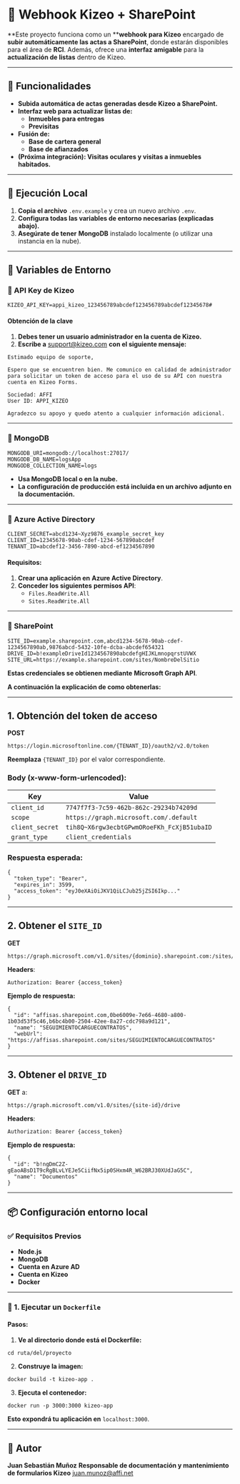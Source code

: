 
# 📄 Webhook Kizeo + SharePoint

**Este proyecto funciona como un ****webhook para Kizeo** encargado de **subir automáticamente las actas a SharePoint**, donde estarán disponibles para el área de **RCI**. Además, ofrece una **interfaz amigable** para la **actualización de listas** dentro de Kizeo.

---

## 🎯 Funcionalidades

* **Subida automática de actas generadas desde Kizeo a SharePoint.**
* **Interfaz web para actualizar listas de:**
  * **Inmuebles para entregas**
  * **Previsitas**
* **Fusión de:**
  * **Base de cartera general**
  * **Base de afianzados**
* **(Próxima integración): Visitas oculares y visitas a inmuebles habitados.**

---

## 🚀 Ejecución Local

1. **Copia el archivo** `.env.example` y crea un nuevo archivo `.env`.
2. **Configura todas las variables de entorno necesarias (explicadas abajo).**
3. **Asegúrate de tener** **MongoDB** instalado localmente (o utilizar una instancia en la nube).

---

## 🔐 Variables de Entorno

### 🔸 API Key de Kizeo

```
KIZEO_API_KEY=appi_kizeo_123456789abcdef123456789abcdef12345678#
```

#### Obtención de la clave

1. **Debes tener un usuario administrador en la cuenta de Kizeo.**
2. **Escribe a** [support@kizeo.com](mailto:support@kizeo.com) **con el siguiente mensaje:**

```
Estimado equipo de soporte,

Espero que se encuentren bien. Me comunico en calidad de administrador para solicitar un token de acceso para el uso de su API con nuestra cuenta en Kizeo Forms.

Sociedad: AFFI  
User ID: APPI_KIZEO

Agradezco su apoyo y quedo atento a cualquier información adicional.
```

---

### 🔸 MongoDB

```
MONGODB_URI=mongodb://localhost:27017/
MONGODB_DB_NAME=logsApp
MONGODB_COLLECTION_NAME=logs
```

* **Usa MongoDB local o en la nube.**
* **La configuración de producción está incluida en un archivo adjunto en la documentación.**

---

### 🔸 Azure Active Directory

```
CLIENT_SECRET=abcd1234~Xyz9876_example_secret_key
CLIENT_ID=12345678-90ab-cdef-1234-567890abcdef
TENANT_ID=abcdef12-3456-7890-abcd-ef1234567890
```

#### Requisitos:

1. **Crear una aplicación en** **Azure Active Directory**.
2. **Conceder los siguientes** **permisos API**:
   * `Files.ReadWrite.All`
   * `Sites.ReadWrite.All`

---

### 🔸 SharePoint

```
SITE_ID=example.sharepoint.com,abcd1234-5678-90ab-cdef-1234567890ab,9876abcd-5432-10fe-dcba-abcdef654321
DRIVE_ID=b!exampleDriveId1234567890abcdefgHIJKLmnopqrstUVWX
SITE_URL=https://example.sharepoint.com/sites/NombreDelSitio
```

**Estas credenciales se obtienen mediante** **Microsoft Graph API**.

**A continuación la explicación de como obtenerlas:**

---

## 1. Obtención del token de acceso

**POST**

```
https://login.microsoftonline.com/{TENANT_ID}/oauth2/v2.0/token
```

**Reemplaza** `{TENANT_ID}` por el valor correspondiente.

### Body (x-www-form-urlencoded):

| **Key**     | **Value**                              |
| ----------------- | -------------------------------------------- |
| `client_id`     | `7747f7f3-7c59-462b-862c-29234b74209d`     |
| `scope`         | `https://graph.microsoft.com/.default`     |
| `client_secret` | `tih8Q~X6rgw3ecbtGPwmORoeFKh_FcXjB51ubaID` |
| `grant_type`    | `client_credentials`                       |

### Respuesta esperada:

```
{
  "token_type": "Bearer",
  "expires_in": 3599,
  "access_token": "eyJ0eXAiOiJKV1QiLCJub25jZSI6Ikp..."
}
```

---

## 2. Obtener el `SITE_ID`

**GET**

```
https://graph.microsoft.com/v1.0/sites/{dominio}.sharepoint.com:/sites/{nombre_del_sitio}
```

**Headers**:

```
Authorization: Bearer {access_token}
```

**Ejemplo de respuesta:**

```
{
  "id": "affisas.sharepoint.com,0be6009e-7e66-4680-a800-1b03d53f5c46,b6bc4b00-2504-42ee-8a27-cdc798a9d121",
  "name": "SEGUIMIENTOCARGUECONTRATOS",
  "webUrl": "https://affisas.sharepoint.com/sites/SEGUIMIENTOCARGUECONTRATOS"
}
```

---

## 3. Obtener el `DRIVE_ID`

**GET** a:

```
https://graph.microsoft.com/v1.0/sites/{site-id}/drive
```

**Headers**:

```
Authorization: Bearer {access_token}
```

**Ejemplo de respuesta:**

```
{
  "id": "b!ngDmC2Z-gEaoABsD1T9cRgBLvLYEJe5CiifNx5ip0SHxm4R_W62BRJ30XUdJaG5C",
  "name": "Documentos"
}
```

---

## 📦 Configuración entorno local

### ✅ Requisitos Previos

* **Node.js**
* **MongoDB**
* **Cuenta en Azure AD**
* **Cuenta en Kizeo**
* **Docker**

---

### 🔧 1. Ejecutar un `Dockerfile`

#### Pasos:

1. **Ve al directorio donde está  el Dockerfile:**

```
cd ruta/del/proyecto
```

2. **Construye la imagen:**

```
docker build -t kizeo-app .
```

3. **Ejecuta el contenedor:**

```
docker run -p 3000:3000 kizeo-app
```

**Esto expondrá tu aplicación en** `localhost:3000`.

---

## 👤 Autor

**Juan Sebastián Muñoz**
**Responsable de documentación y mantenimiento de formularios Kizeo**
[juan.munoz@affi.net](mailto:juan.munoz@affi.net)
